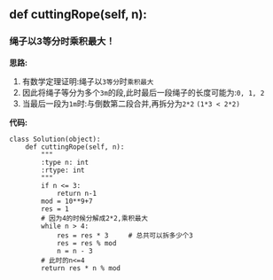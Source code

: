 ## def cuttingRope(self, n):
### 绳子以3等分时乘积最大！

**思路:**
1. 有数学定理证明:绳子以`3等分`时`乘积最大`
2. 因此将绳子等分为多个`3m`的段,此时最后一段绳子的长度可能为:`0, 1, 2`
3. 当最后一段为`1m`时:与倒数第二段合并,再拆分为`2*2` `(1*3 < 2*2)`

**代码:**
```
class Solution(object):
    def cuttingRope(self, n):
        """
        :type n: int
        :rtype: int
        """
        if n <= 3:
            return n-1
        mod = 10**9+7
        res = 1
        # 因为4的时候分解成2*2,乘积最大
        while n > 4:
            res = res * 3     # 总共可以拆多少个3
            res = res % mod
            n = n - 3
        # 此时的n<=4
        return res * n % mod
```